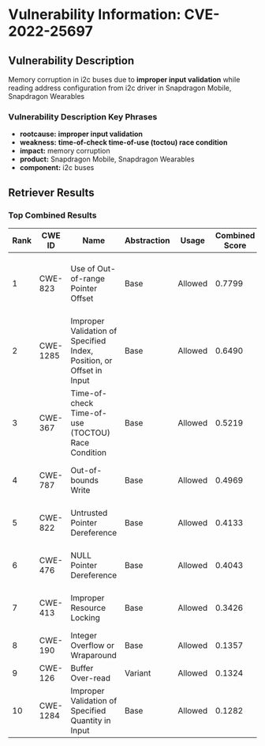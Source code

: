 # Vulnerability Information: CVE-2022-25697

## Vulnerability Description
Memory corruption in i2c buses due to **improper input validation** while reading address configuration from i2c driver in Snapdragon Mobile, Snapdragon Wearables

### Vulnerability Description Key Phrases
- **rootcause:** **improper input validation**
- **weakness:** **time-of-check time-of-use (toctou) race condition**
- **impact:** memory corruption
- **product:** Snapdragon Mobile, Snapdragon Wearables
- **component:** i2c buses

## Retriever Results

### Top Combined Results

| Rank | CWE ID | Name | Abstraction | Usage | Combined Score | Retrievers | Individual Scores |
|------|--------|------|-------------|-------|---------------|------------|-------------------|
| 1 | CWE-823 | Use of Out-of-range Pointer Offset | Base | Allowed | 0.7799 | dense, sparse, graph | dense: 0.552, sparse: 0.256, graph: 1.000 |
| 2 | CWE-1285 | Improper Validation of Specified Index, Position, or Offset in Input | Base | Allowed | 0.6490 | dense, sparse, graph | dense: 0.599, sparse: 0.232, graph: 0.605 |
| 3 | CWE-367 | Time-of-check Time-of-use (TOCTOU) Race Condition | Base | Allowed | 0.5219 | sparse, graph | sparse: 0.361, graph: 0.882 |
| 4 | CWE-787 | Out-of-bounds Write | Base | Allowed | 0.4969 | sparse, graph | sparse: 0.244, graph: 1.000 |
| 5 | CWE-822 | Untrusted Pointer Dereference | Base | Allowed | 0.4133 | dense, sparse | dense: 0.552, sparse: 0.240 |
| 6 | CWE-476 | NULL Pointer Dereference | Base | Allowed | 0.4043 | sparse, graph | sparse: 0.214, graph: 0.789 |
| 7 | CWE-413 | Improper Resource Locking | Base | Allowed | 0.3426 | dense, sparse | dense: 0.557, sparse: 0.112 |
| 8 | CWE-190 | Integer Overflow or Wraparound | Base | Allowed | 0.1357 | sparse | sparse: 0.237 |
| 9 | CWE-126 | Buffer Over-read | Variant | Allowed | 0.1324 | sparse | sparse: 0.251 |
| 10 | CWE-1284 | Improper Validation of Specified Quantity in Input | Base | Allowed | 0.1282 | sparse | sparse: 0.224 |

